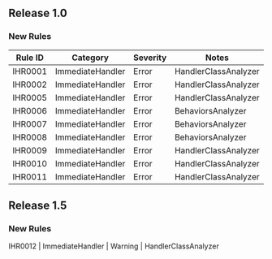## Release 1.0

### New Rules

Rule ID | Category | Severity | Notes
--------|----------|----------|--------------------
IHR0001 | ImmediateHandler | Error | HandlerClassAnalyzer
IHR0002 | ImmediateHandler | Error | HandlerClassAnalyzer
IHR0005 | ImmediateHandler | Error | HandlerClassAnalyzer
IHR0006 | ImmediateHandler | Error | BehaviorsAnalyzer
IHR0007 | ImmediateHandler | Error | BehaviorsAnalyzer
IHR0008 | ImmediateHandler | Error | BehaviorsAnalyzer
IHR0009 | ImmediateHandler | Error | HandlerClassAnalyzer
IHR0010 | ImmediateHandler | Error | HandlerClassAnalyzer
IHR0011 | ImmediateHandler | Error | HandlerClassAnalyzer

## Release 1.5

### New Rules

IHR0012 | ImmediateHandler | Warning | HandlerClassAnalyzer
